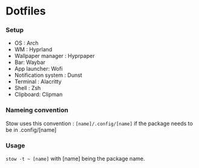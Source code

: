 # Dotfiles

### Setup

- OS : Arch
- WM : Hyprland
- Wallpaper manager : Hyprpaper
- Bar: Waybar
- App launcher: Wofi
- Notification system : Dunst
- Terminal : Alacritty
- Shell : Zsh
- Clipboard: Clipman

### Nameing convention

Stow uses this convention : `[name]/.config/[name]` if the package needs to be in .config/[name]

### Usage

`stow -t ~ [name]` with [name] being the package name.
